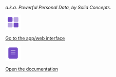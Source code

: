 <link rel="stylesheet" href="assets/stylesheet.css">

*a.k.a. Powerful Personal Data, by Solid Concepts.*

<div id="menu">

<a href="app/">
<div>

![Icon of squares in a grid to link to the web interface](assets/icons/Apps-Duotone.svg) 

Go to the app/web interface

</div>
</a>

<a href="docs/">
<div>

![Icon of a paper to link to documentation](assets/icons/Document-Duotone.svg) 

Open the documentation
                                  
</div>
</a>

</div>




